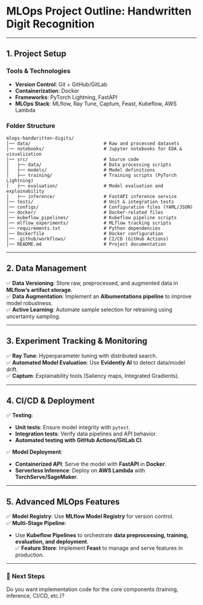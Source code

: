 # **MLOps Project Outline: Handwritten Digit Recognition**  

---

## **1. Project Setup**  

### **Tools & Technologies**  

- **Version Control**: Git + GitHub/GitLab  
- **Containerization**: Docker  
- **Frameworks**: PyTorch Lightning, FastAPI  
- **MLOps Stack**: MLflow, Ray Tune, Captum, Feast, Kubeflow, AWS Lambda  

### **Folder Structure**  

```
mlops-handwritten-digits/
│── data/                           # Raw and processed datasets
│── notebooks/                      # Jupyter notebooks for EDA & visualization
│── src/                            # Source code
│   ├── data/                       # Data processing scripts
│   ├── models/                     # Model definitions
│   ├── training/                   # Training scripts (PyTorch Lightning)
│   ├── evaluation/                 # Model evaluation and explainability
│   ├── inference/                  # FastAPI inference service
│── tests/                          # Unit & integration tests
│── configs/                        # Configuration files (YAML/JSON)
│── docker/                         # Docker-related files
│── kubeflow_pipelines/             # Kubeflow pipeline scripts
│── mlflow_experiments/             # MLflow tracking scripts
│── requirements.txt                # Python dependencies
│── Dockerfile                      # Docker configuration
│── .github/workflows/              # CI/CD (GitHub Actions)
│── README.md                       # Project documentation
```

---

## **2. Data Management**  

✅ **Data Versioning**: Store raw, preprocessed, and augmented data in **MLflow’s artifact storage**.  
✅ **Data Augmentation**: Implement an **Albumentations pipeline** to improve model robustness.  
✅ **Active Learning**: Automate sample selection for retraining using uncertainty sampling.

---

## **3. Experiment Tracking & Monitoring**  

✅ **Ray Tune**: Hyperparameter tuning with distributed search.  
✅ **Automated Model Evaluation**: Use **Evidently AI** to detect data/model drift.  
✅ **Captum**: Explainability tools (Saliency maps, Integrated Gradients).  

---

## **4. CI/CD & Deployment**  

✅ **Testing**:  

- **Unit tests**: Ensure model integrity with `pytest`.  
- **Integration tests**: Verify data pipelines and API behavior.  
- **Automated testing with GitHub Actions/GitLab CI**.  

✅ **Model Deployment**:  

- **Containerized API**: Serve the model with **FastAPI** in **Docker**.  
- **Serverless Inference**: Deploy on **AWS Lambda** with **TorchServe/SageMaker**.  

---

## **5. Advanced MLOps Features**  

✅ **Model Registry**: Use **MLflow Model Registry** for version control.  
✅ **Multi-Stage Pipeline**:  

- Use **Kubeflow Pipelines** to orchestrate **data preprocessing, training, evaluation, and deployment**.  
✅ **Feature Store**: Implement **Feast** to manage and serve features in production.  

---

### 🚀 **Next Steps**

Do you want implementation code for the core components (training, inference, CI/CD, etc.)?
